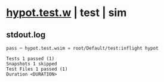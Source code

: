 # [hypot.test.w](../../../../../../examples/tests/sdk_tests/math/hypot.test.w) | test | sim

## stdout.log
```log
pass ─ hypot.test.wsim » root/Default/test:inflight hypot

Tests 1 passed (1)
Snapshots 1 skipped
Test Files 1 passed (1)
Duration <DURATION>
```

